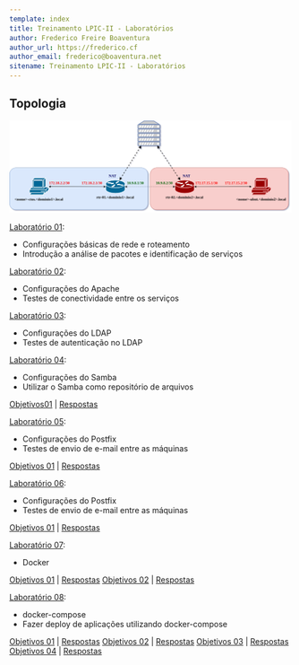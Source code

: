 ```yaml
---
template: index
title: Treinamento LPIC-II - Laboratórios
author: Frederico Freire Boaventura
author_url: https://frederico.cf
author_email: frederico@boaventura.net
sitename: Treinamento LPIC-II - Laboratórios
---
```


## Topologia

![Lab 01](images/lpi2_lab_s02.png)

[Laboratório 01](S01/index.md): 

* Configurações básicas de rede e roteamento
* Introdução a análise de pacotes e identificação de serviços

[Laboratório 02](S02/index.md):

* Configurações do Apache
* Testes de conectividade entre os serviços

[Laboratório 03](S03/index.md):

* Configurações do LDAP
* Testes de autenticação no LDAP

[Laboratório 04](S04/index.md):

* Configurações do Samba
* Utilizar o Samba como repositório de arquivos

[Objetivos01](S04/objetivos01.md) | [Respostas](S04/respostas01.md)

[Laboratório 05](S05/index.md):  

* Configurações do Postfix
* Testes de envio de e-mail entre as máquinas

[Objetivos 01](S05/objetivos01.md) | [Respostas](S05/respostas01.md)

[Laboratório 06](S06/index.md):  

* Configurações do Postfix
* Testes de envio de e-mail entre as máquinas

[Objetivos 01](S06/objetivos01.md) | [Respostas](S06/respostas01.md)

[Laboratório 07](S07/index.md):  

* Docker

[Objetivos 01](S07/objetivos01.md) | [Respostas](S07/respostas01.md)
[Objetivos 02](S07/objetivos02.md) | [Respostas](S07/respostas02.md)

[Laboratório 08](S08/index.md):  

* docker-compose
* Fazer deploy de aplicações utilizando docker-compose

[Objetivos 01](S08/objetivos01.md) | [Respostas](S08/respostas01.md)
[Objetivos 02](S08/objetivos02.md) | [Respostas](S08/respostas02.md)
[Objetivos 03](S08/objetivos03.md) | [Respostas](S08/respostas03.md)
[Objetivos 04](S08/objetivos04.md) | [Respostas](S08/respostas04.md)


